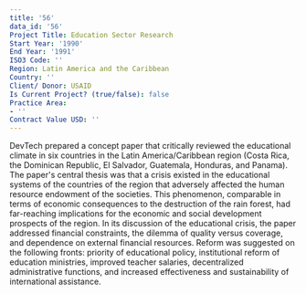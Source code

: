 ```yaml
---
title: '56'
data_id: '56'
Project Title: Education Sector Research
Start Year: '1990'
End Year: '1991'
ISO3 Code: ''
Region: Latin America and the Caribbean
Country: ''
Client/ Donor: USAID
Is Current Project? (true/false): false
Practice Area:
- ''
Contract Value USD: ''
---
```


DevTech prepared a concept paper that critically reviewed the educational climate in six countries in the Latin America/Caribbean region (Costa Rica, the Dominican Republic, El Salvador, Guatemala, Honduras, and Panama). The paper's central thesis was that a crisis existed in the educational systems of the countries of the region that adversely affected the human resource endowment of the societies. This phenomenon, comparable in terms of economic consequences to the destruction of the rain forest, had far-reaching implications for the economic and social development prospects of the region. In its discussion of the educational crisis, the paper addressed financial constraints, the dilemma of quality versus coverage, and dependence on external financial resources. Reform was suggested on the following fronts: priority of educational policy, institutional reform of education ministries, improved teacher salaries, decentralized administrative functions, and increased effectiveness and sustainability of international assistance.